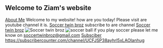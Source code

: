 ## Welcome to Ziam's website
[About Me](about)
Welcome to my website! how are you today! 
Please visit are youtube channel it is.    [Soccer twin broz](https://www.youtube.com/channel/UCFJSP38ayhrl5xLAOIanhug) 
subscribe to are channel [Soccer twin broz](https://www.youtube.com/channel/UCFJSP38ayhrl5xLAOIanhug)
![Soccer twin broz](https://yt3.ggpht.com/a/AGF-l78WHRc__LXMHwSggPcsLGHkRBcnuZIKoQXGHA=s900-c-k-c0xffffffff-no-rj-mo)
![soccer ball](https://www.euractiv.com/wp-content/uploads/sites/2/2014/05/soccer_ball.jpeg)
if you play soccer please let me know on soccertwinbroz@gmail.com
[Subsciber](subscribercounter)
https://subscribercounter.com/channel/UCFJSP38ayhrl5xLAOIanhug
